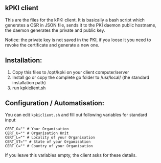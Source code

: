 ## kPKI client

This are the files for the kPKI client. It is basically a bash script which generates a CSR in JSON file, sends it to the PKI daemon public hostname, the daemon generates the private and public key.

Notice: the private key is not saved in the PKI, if you loose it you need to revoke the certificate and generate a new one.

## Installation:

1. Copy this files to /opt/kpki on your client computer/server
2. Install go or copy the complete go folder to /usr/local/ (the standard installation path)
4. run kpkiclient.sh

## Configuration / Automatisation:

You can edit `kpkiclient.sh` and fill out following variables for standard input:

```
CERT_O="" # Your Organisation
CERT_U="" # Organisation Unit
CERT_L="" # Locality of your Organisation
CERT_ST="" # State of your Organisation
CERT_C="" # Country of your Organisation
```

If you leave this variables empty, the client asks for these details.
